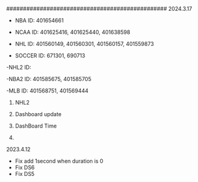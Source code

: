 ################################################
2024.3.17

- NBA
 ID: 401654661

- NCAA
 ID: 401625416, 401625440, 401638598

- NHL
 ID: 401560149, 401560301, 401560157, 401559873

- SOCCER
 ID: 671301, 690713

-NHL2
 ID: 

-NBA2
 ID: 401585675, 401585705


-MLB
 ID: 401568751, 401569444

1. NHL2
2. Dashboard update

3. DashBoard Time
4. 

2023.4.12

- Fix add 1second when duration is 0
- Fix DS6
- Fix DS5 